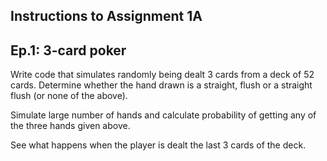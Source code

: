 ## Instructions to Assignment 1A

## Ep.1: 3-card poker

Write code that simulates randomly being dealt 3 cards from a deck of 52 cards. Determine whether the hand drawn is a straight, flush or a straight flush (or none of the above).

Simulate large number of hands and calculate probability of getting any of the three hands given above.

See what happens when the player is dealt the last 3 cards of the deck. 
